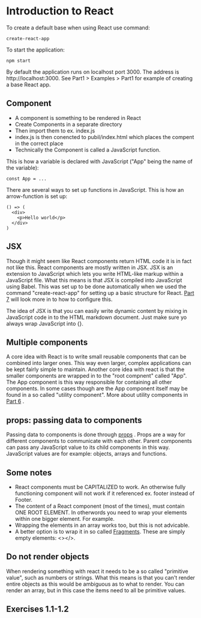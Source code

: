 # Introduction to React
To create a default base when using React use command:
```
create-react-app
```
To start the application:
```
npm start
```
By default the application runs on localhost port 3000. The address is http://localhost:3000.
See Part1 > Examples > Part1 for example of creating a base React app.

## Component
- A component is something to be rendered in React
- Create Components in a separate directory
- Then import them to ex. index.js
- index.js is then conencted to pubil/index.html which places the compent in the correct place
- Technically the Component is called a JavaScript function.

This is how a variable is declared with JavaScript ("App" being the name of the variable):
```
const App = ...
```

There are several ways to set up functions in JavaScript. This is how an arrow-function is set up: 
```
() => (
  <div>
    <p>Hello world</p>
  </div>
)
```

## JSX
Though it might seem like React components return HTML code it is in fact not like this. React components are mostly written in JSX. JSX is an extension to JavaScript which lets you write HTML-like markup within a JavaScript file. What this means is that JSX is compiled into JavaScript using Babel. This was set up to be done automatically when we used the command "create-react-app" for setting up a basic structure for React. [Part 7](../Part-7) will look more in to how to configure this.

The idea of JSX is that you can easily write dynamic content by mixing in JavaScript code in to the HTML markdown document. Just make sure yo always wrap JavaScript into {}. 

## Multiple components
A core idea with React is to write small reusable components that can be combined into larger ones. This way even larger, complex applications can be kept fairly simple to maintain. Another core idea with react is that the smaller components are wrapped in to the "root compnent" called "App". The App component is this way responsible for containing all other components. In some cases though are the App component itself may be found in a so called "utility component". More about utility components in [Part 6](../Part-6) .

## props: passing data to components
Passing data to components is done through [props](https://react.dev/learn/passing-props-to-a-component) . Props are a way for different components to communicate with each other. Parent components can pass any JavaScript value to its child components in this way. JavaScript values are for example: objects, arrays and functions.

## Some notes
- React components must be CAPITALIZED to work. An otherwise fully functioning component will not work if it referenced ex. footer instead of Footer.
- The content of a React component (most of the times), must contain ONE ROOT ELEMENT. In otherwords you need to wrap your elements within one bigger element. For example. <div></div>
- Wrapping the elements in an array works too, but this is not advicable.
- A better option is to wrap it in so called [Fragments](https://react.dev/reference/react/Fragment). These are simply empty elements: <></>.

## Do not render objects
When rendering something with react it needs to be a so called "primitive value", such as numbers or strings. What this means is that you can't render entire objects as this would be ambiguous as to what to render. You can render an array, but in this case the items need to all be primitive values.

## Exercises 1.1-1.2
